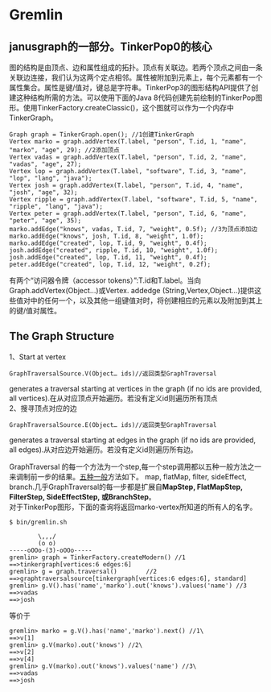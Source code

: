 # Gremlin  
## janusgraph的一部分。TinkerPop0的核心
图的结构是由顶点、边和属性组成的拓扑。顶点有关联边。若两个顶点之间由一条关联边连接，我们认为这两个定点相邻。属性被附加到元素上，每个元素都有一个属性集合。属性是键/值对，键总是字符串。TinkerPop3的图形结构API提供了创建这种结构所需的方法。可以使用下面的Java 8代码创建先前绘制的TinkerPop图形。使用TinkerFactory.createClassic()，这个图就可以作为一个内存中TinkerGraph。
 ```
 Graph graph = TinkerGraph.open(); //1创建TinkerGraph 
Vertex marko = graph.addVertex(T.label, "person", T.id, 1, "name", "marko", "age", 29); //2添加顶点
Vertex vadas = graph.addVertex(T.label, "person", T.id, 2, "name", "vadas", "age", 27);
Vertex lop = graph.addVertex(T.label, "software", T.id, 3, "name", "lop", "lang", "java");
Vertex josh = graph.addVertex(T.label, "person", T.id, 4, "name", "josh", "age", 32);
Vertex ripple = graph.addVertex(T.label, "software", T.id, 5, "name", "ripple", "lang", "java");
Vertex peter = graph.addVertex(T.label, "person", T.id, 6, "name", "peter", "age", 35);
marko.addEdge("knows", vadas, T.id, 7, "weight", 0.5f); //3为顶点添加边
marko.addEdge("knows", josh, T.id, 8, "weight", 1.0f);
marko.addEdge("created", lop, T.id, 9, "weight", 0.4f);
josh.addEdge("created", ripple, T.id, 10, "weight", 1.0f);
josh.addEdge("created", lop, T.id, 11, "weight", 0.4f);
peter.addEdge("created", lop, T.id, 12, "weight", 0.2f);
```
有两个“访问器令牌（accessor tokens）”:T.id和T.label。当向Graph.addVertex(Object…)或Vertex. addedge (String,Vertex,Object…)提供这些值对中的任何一个，以及其他一组键值对时，将创建相应的元素以及附加到其上的键/值对属性。
## The Graph Structure
1、Start at vertex 
```
GraphTraversalSource.V(Object…​ ids)//返回类型GraphTraversal
```
 generates a traversal starting at vertices in the graph (if no ids are provided, all vertices).在从对应顶点开始遍历。若没有定义id则遍历所有顶点  
 2、搜寻顶点对应的边
 ```
 GraphTraversalSource.E(Object…​ ids)//返回类型GraphTraversal
 ```
 generates a traversal starting at edges in the graph (if no ids are provided, all edges).从对应边开始遍历。若没有定义id则遍历所有边。

 GraphTraversal 的每一个方法为一个step,每一个step调用都以五种一般方法之一来调制前一步的结果。[五种一般](http://tinkerpop.apache.org/docs/current/reference/#_the_graph_structure)方法如下。 map, flatMap, filter, sideEffect, branch.几乎GraphTraversal的每一步都是扩展自**MapStep, FlatMapStep, FilterStep, SideEffectStep, 或BranchStep**。  
 对于TinkerPop图形，下面的查询将返回marko-vertex所知道的所有人的名字。
 ```
 $ bin/gremlin.sh

         \,,,/
         (o o)
-----oOOo-(3)-oOOo-----
gremlin> graph = TinkerFactory.createModern() //1
==>tinkergraph[vertices:6 edges:6]
gremlin> g = graph.traversal()        //2
==>graphtraversalsource[tinkergraph[vertices:6 edges:6], standard]
gremlin> g.V().has('name','marko').out('knows').values('name') //3
==>vadas
==>josh
```
等价于
```
gremlin> marko = g.V().has('name','marko').next() //1\
==>v[1]
gremlin> g.V(marko).out('knows') //2\
==>v[2]
==>v[4]
gremlin> g.V(marko).out('knows').values('name') //3\
==>vadas
==>josh
```


 